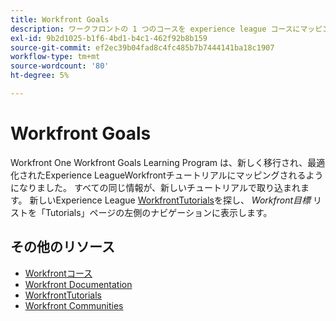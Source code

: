 ```yaml
---
title: Workfront Goals
description: ワークフロントの 1 つのコースを experience league コースにマッピング
exl-id: 9b2d1025-b1f6-4bd1-b4c1-462f92b8b159
source-git-commit: ef2ec39b04fad8c4fc485b7b7444141ba18c1907
workflow-type: tm+mt
source-wordcount: '80'
ht-degree: 5%

---
```


# Workfront Goals

Workfront One Workfront Goals Learning Program は、新しく移行され、最適化されたExperience LeagueWorkfrontチュートリアルにマッピングされるようになりました。  すべての同じ情報が、新しいチュートリアルで取り込まれます。 新しいExperience League [WorkfrontTutorials](https://experienceleague.adobe.com/docs/workfront-learn/tutorials-workfront/home.html)を探し、 *Workfront目標* リストを「Tutorials」ページの左側のナビゲーションに表示します。

## その他のリソース

* [Workfrontコース](https://experienceleague.adobe.com/?lang=en&amp;Solution=Workfront#courses)
* [Workfront Documentation](https://experienceleague.adobe.com/docs/workfront.html)
* [WorkfrontTutorials](https://experienceleague.adobe.com/docs/workfront-learn/tutorials-workfront/home.html)
* [Workfront Communities](https://experienceleaguecommunities.adobe.com/t5/workfront/ct-p/workfront)
